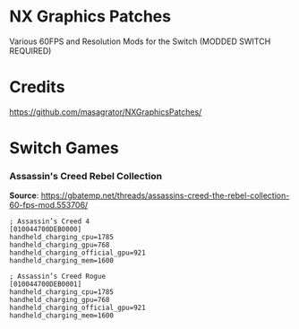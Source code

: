 # NX Graphics Patches
Various 60FPS and Resolution Mods for the Switch (MODDED SWITCH REQUIRED)

# Credits
https://github.com/masagrator/NXGraphicsPatches/

# Switch Games
### Assassin's Creed Rebel Collection
**Source**: https://gbatemp.net/threads/assassins-creed-the-rebel-collection-60-fps-mod.553706/
```
; Assassin’s Creed 4
[010044700DEB0000]
handheld_charging_cpu=1785
handheld_charging_gpu=768
handheld_charging_official_gpu=921
handheld_charging_mem=1600

; Assassin’s Creed Rogue
[010044700DEB0001]
handheld_charging_cpu=1785
handheld_charging_gpu=768
handheld_charging_official_gpu=921
handheld_charging_mem=1600
```
